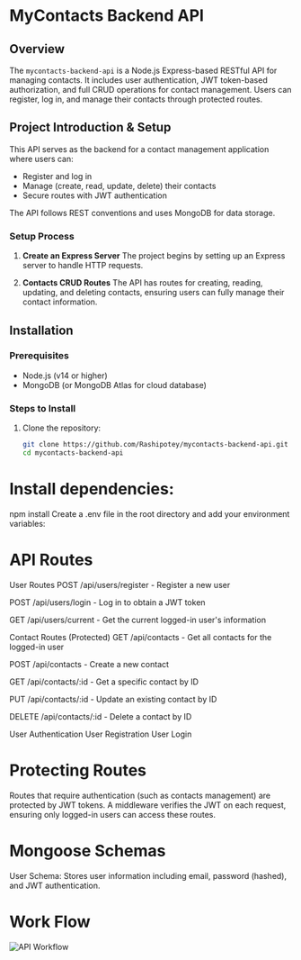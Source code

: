 # MyContacts Backend API

## Overview
The `mycontacts-backend-api` is a Node.js Express-based RESTful API for managing contacts. It includes user authentication, JWT token-based authorization, and full CRUD operations for contact management. Users can register, log in, and manage their contacts through protected routes.

## Project Introduction & Setup
This API serves as the backend for a contact management application where users can:
- Register and log in
- Manage (create, read, update, delete) their contacts
- Secure routes with JWT authentication

The API follows REST conventions and uses MongoDB for data storage.

### Setup Process
1. **Create an Express Server**
   The project begins by setting up an Express server to handle HTTP requests.
   
2. **Contacts CRUD Routes**
   The API has routes for creating, reading, updating, and deleting contacts, ensuring users can fully manage their contact information.

## Installation

### Prerequisites
- Node.js (v14 or higher)
- MongoDB (or MongoDB Atlas for cloud database)

### Steps to Install
1. Clone the repository:

   ```bash
   git clone https://github.com/Rashipotey/mycontacts-backend-api.git
   cd mycontacts-backend-api

# Install dependencies:
npm install
Create a .env file in the root directory and add your environment variables:

# API Routes
User Routes
POST /api/users/register - Register a new user

POST /api/users/login - Log in to obtain a JWT token

GET /api/users/current - Get the current logged-in user's information

Contact Routes (Protected)
GET /api/contacts - Get all contacts for the logged-in user

POST /api/contacts - Create a new contact

GET /api/contacts/:id - Get a specific contact by ID

PUT /api/contacts/:id - Update an existing contact by ID

DELETE /api/contacts/:id - Delete a contact by ID

User Authentication
User Registration
User Login

# Protecting Routes
Routes that require authentication (such as contacts management) are protected by JWT tokens. A middleware verifies the JWT on each request, ensuring only logged-in users can access these routes.

# Mongoose Schemas
User Schema: Stores user information including email, password (hashed), and JWT authentication.

# Work Flow 
![API Workflow](./assets/flow%20diagram.png)